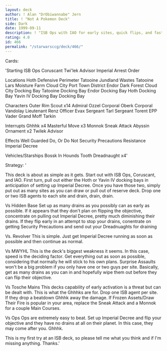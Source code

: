 ```yaml
---
layout: deck
author: ! Alan "DrObiwannabe" Jern
title: ! "Not A Pokemon Deck"
side: Dark
date: 1999-09-11
description: ! "ISB Ops with IAO for early sites, quick flips, and fast drains."
rating: 4.0
id: 466
permalink: "/starwarsccg/deck/466/"
---
```

Cards: 

'Starting
ISB Ops
Coruscant
Twi'lek Advisor
Imperial Arrest Order

Locations
Hoth Defensive Perimeter
Tatooine Jundland Wastes
Tatooine Lars Moisture Farm
Cloud City Port Town District
Endor Dark Forest
Cloud City Docking Bay
Tatooine Docking Bay
Endor Docking Bay
Hoth Docking Bay
Yavin IV Docking Bay
Docking Bay

Characters
Outer Rim Scout x14
Admiral Ozzel
Corporal Oberk
Corporal Vandolay
Lieutenant Renz
Officer Evax
Sergeant Tarl
Sergeant Torent
EPP Vader
Grand Moff Tarkin

Interrupts
Ghhhk x4
Masterful Move x3
Monnok
Sneak Attack
Abyssin Ornament x2
Twilek Advisor

Effects
Well Guarded
Do, Or Do Not
Security Precautions
Resistance
Imperial Decree

Vehicles/Starships
Bossk In Hounds Tooth
Dreadnaught x4'

Strategy: '

This deck is about as simple as it gets. Start out with ISB Ops, Coruscant, and IAO. First turn, pull out either the Hoth or Yavin IV docking bays in anticipation of setting up Imperial Decree. Once you have those two, simply put out as many sites as you can draw or pull out of reserve deck. Drop one or two ISB agents to each site and drain, drain, drain.

Vs Hidden Base Set up as many drains as you possibly can as early as possible. If it appears that they don't plan on flipping the objective, concentrate on pulling out Imperial Decree, pretty much diminishing their drains. If they flip early in an attempt to stop your drains, conentrate on getting Security Precautions and send out your Dreadnuaghts for draining

Vs. Revolver This is simple. Just get Imperial Decree running as soon as possible and then continue as normal.

Vs MWYHL This is the deck's biggest weakness it seems. In this case, speed is the deciding factor. Get everything out as soon as possible, considering that normally he will stick to his own plans. Surprise Assaults won't be a big problem if you only have one or two guys per site. Basically, get as many drains as you can in and hopefully wipe them out before they can flip their objective.

Vs Tosche Mains This decks capability of early activation is a threat but can be dealt with. This is what the Ghhhks are for. Drop one ISB agent per site. If they drop a beatdown Ghhhk away the damage. If Frozen Assets/Draw Their Fire is popular in your area, replace the Sneak Attack and a Monnok for a couple Main Courses.

Vs Ops Ops are extremely easy to beat. Set up Imperial Decree and flip your objective and they have no drains at all on their planet. In this case, they may come after you. Ghhhk.

This is my first try at an ISB deck, so please tell me what you think and if I'm missing anything. Thanks.'
